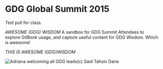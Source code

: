 # GDG Global Summit 2015

Test pull for class.

*AWESOME (GDG) WISDOM*
A sandbox for GDG Summit Attendees to explore GitBook usage, and capture useful content for GDG Wisdom. Which is awesome!

*THIS IS AWESOME (GDG)WISDOM*

![Adriana welcoming all GDG leads](https://trello-attachments.s3.amazonaws.com/55649f902b07b8604d09157b/4160x3120/4268e6f36c260dedda5479af650a6b42/IMG_20150526_093151.jpg)(c) Said Tahsin Dane
